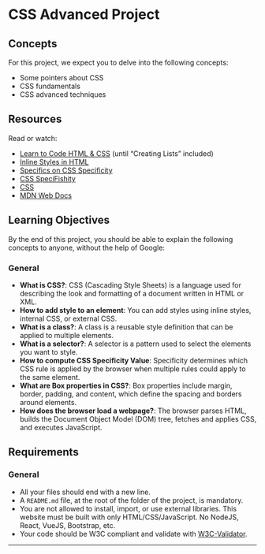 # CSS Advanced Project

## Concepts

For this project, we expect you to delve into the following concepts:

- Some pointers about CSS
- CSS fundamentals
- CSS advanced techniques

## Resources

Read or watch:

- [Learn to Code HTML & CSS](http://learn.shayhowe.com/html-css/) (until “Creating Lists” included)
- [Inline Styles in HTML](https://www.codecademy.com/articles/html-inline-styles)
- [Specifics on CSS Specificity](https://css-tricks.com/specifics-on-css-specificity/)
- [CSS SpeciFishity](https://specifishity.com/)
- [CSS](https://developer.mozilla.org/en-US/docs/Web/CSS)
- [MDN Web Docs](https://developer.mozilla.org/)

## Learning Objectives

By the end of this project, you should be able to explain the following concepts to anyone, without the help of Google:

### General

- **What is CSS?**: CSS (Cascading Style Sheets) is a language used for describing the look and formatting of a document written in HTML or XML.
- **How to add style to an element**: You can add styles using inline styles, internal CSS, or external CSS.
- **What is a class?**: A class is a reusable style definition that can be applied to multiple elements.
- **What is a selector?**: A selector is a pattern used to select the elements you want to style.
- **How to compute CSS Specificity Value**: Specificity determines which CSS rule is applied by the browser when multiple rules could apply to the same element.
- **What are Box properties in CSS?**: Box properties include margin, border, padding, and content, which define the spacing and borders around elements.
- **How does the browser load a webpage?**: The browser parses HTML, builds the Document Object Model (DOM) tree, fetches and applies CSS, and executes JavaScript.

## Requirements

### General

- All your files should end with a new line.
- A `README.md` file, at the root of the folder of the project, is mandatory.
- You are not allowed to install, import, or use external libraries. This website must be built with only HTML/CSS/JavaScript. No NodeJS, React, VueJS, Bootstrap, etc.
- Your code should be W3C compliant and validate with [W3C-Validator](https://validator.w3.org/).

---
